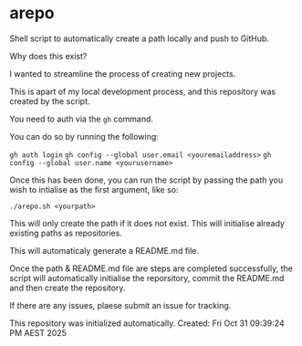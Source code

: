 # arepo

Shell script to automatically create a path locally and push to GitHub.

Why does this exist?

I wanted to streamline the process of creating new projects. 

This is apart of my local development process, and this repository was created by the script.

You need to auth via the `gh` command.

You can do so by running the following:

`gh auth login`
`gh config --global user.email <youremailaddress>`
`gh config --global user.name <yourusername>`

Once this has been done, you can run the script by passing the path you wish to intialise as the first argument, like so:

`./arepo.sh <yourpath>`

This will only create the path if it does not exist.
This will initialise already existing paths as repositories.

This will automaticaly generate a README.md file.

Once the path & README.md file are steps are completed successfully, the script will automatically initialise the reporsitory, commit the README.md and then create the repository.

If there are any issues, plaese submit an issue for tracking.

This repository was initialized automatically.
Created: Fri Oct 31 09:39:24 PM AEST 2025
